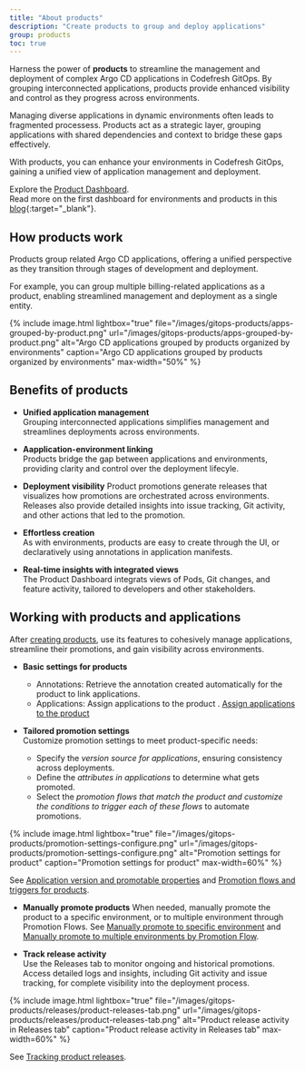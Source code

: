 ```yaml
---
title: "About products"
description: "Create products to group and deploy applications"
group: products
toc: true
---
```



Harness the power of **products** to streamline the management and deployment of complex Argo CD applications in Codefresh GitOps. By grouping interconnected applications, products provide enhanced visibility and control as they progress across environments.

Managing diverse applications in dynamic environments often leads to fragmented processess. Products act as a strategic layer, grouping applications with shared dependencies and context to bridge these gaps effectively.

With products, you can enhance your environments in Codefresh GitOps, gaining a unified view of application management and deployment.




Explore the [Product Dashboard]({{site.baseurl}}/docs/dashboards/gitops-products/).  
Read more on the first dashboard for environments and products in this [blog](https://codefresh.io/blog/introducing-the-worlds-first-dashboard-for-gitops-environments/){:target="\_blank"}.


<!--- >>**NOTE**  
In the documentation, both product (capitalized) and product (lowercase) refer to the same entity in Codefresh GitOps. They are used interchangeably for readability and consistency across the text.  -->

## How products work
Products group related Argo CD applications, offering a unified perspective as they transition through stages of development and deployment.

For example, you can group multiple billing-related applications as a product, enabling streamlined management and deployment as a single entity.

{% include 
image.html 
lightbox="true" 
file="/images/gitops-products/apps-grouped-by-product.png" 
url="/images/gitops-products/apps-grouped-by-product.png"
alt="Argo CD applications grouped by products organized by environments" 
caption="Argo CD applications grouped by products organized by environments"
max-width="50%"
%}



## Benefits of products


* **Unified application management**  
  Grouping interconnected applications simplifies management and streamlines deployments across environments.

* **Aapplication-environment linking**  
  Products bridge the gap between applications and environments, providing clarity and control over the deployment lifecyle.

* **Deployment visibility**
  Product promotions generate releases that visualizes how promotions are orchestrated across environments. Releases also provide detailed insights into issue tracking, Git activity, and other actions that led to the promotion.

* **Effortless creation**  
  As with environments, products are easy to create through the UI, or declaratively using annotations in application manifests.

* **Real-time insights with integrated views**  
  The Product Dashboard integrats views of Pods, Git changes, and feature activity, tailored to developers and other stakeholders.



## Working with products and applications

After [creating products]({{site.baseurl}}/docs/products/create-product/), use its features to cohesively manage applications, streamline their promotions, and gain visibility across environments. 

* **Basic settings for products**  
  * Annotations: Retrieve the annotation created automatically for the product to link applications.
  * Applications: Assign applications to the product .
  [Assign applications to the product]({{site.baseurl}}/docs/products/assign-applications/)

* **Tailored promotion settings**  
  Customize promotion settings to meet product-specific needs:  
  * Specify the *version source for applications*, ensuring consistency across deployments.
  * Define the *attributes in applications* to determine what gets promoted.
  * Select the *promotion flows that match the product and customize the conditions to trigger each of these flows* to automate promotions.
 
{% include 
	image.html 
	lightbox="true" 
	file="/images/gitops-products/promotion-settings-configure.png" 
	url="/images/gitops-products/promotion-settings-configure.png" 
	alt="Promotion settings for product" 
	caption="Promotion settings for product"
  max-width=60%" 
%}

 See [Application version and promotable properties]({{site.baseurl}}/docs/products/promotion-version-properties/) and [Promotion flows and triggers for products]({{site.baseurl}}/docs/products/promotion-flow-triggers/).

* **Manually promote products**
  When needed, manually promote the product to a specific environment, or to multiple environment through Promotion Flows. 
  See [Manually promote to specific environment]({{site.baseurl}}/docs/promotions/trigger-promotions#manually-promote-products-to-specific-environments) and [Manually promote to multiple environments by Promotion Flow]({{site.baseurl}}/docs/promotions/trigger-promotions#manually-promote-products-to-multiple-environments-by-promotion-flow).

* **Track release activity**  
  Use the Releases tab to monitor ongoing and historical promotions.  
  Access detailed logs and insights, including Git activity and issue tracking, for complete visibility into the deployment process.  


{% include 
	image.html 
	lightbox="true" 
	file="/images/gitops-products/releases/product-releases-tab.png" 
	url="/images/gitops-products/releases/product-releases-tab.png" 
	alt="Product release activity in Releases tab" 
	caption="Product release activity in Releases tab"
  max-width=60%" 
%}

  See [Tracking product releases]({{site.baseurl}}/docs/promotions/releases).

